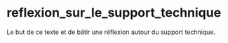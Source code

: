# reflexion_sur_le_support_technique
Le but de ce texte et de bâtir une réflexion autour du support technique.
